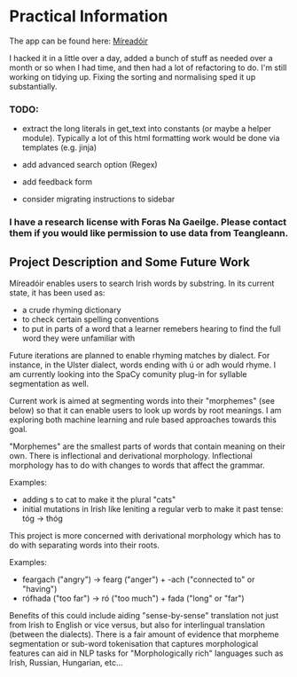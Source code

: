 # Practical Information
The app can be found here: [Míreadóir](https://mireadoir.ie)

I hacked it in a little over a day, added a bunch of stuff as needed over a month or so when I had time, and then had a lot of refactoring to do. I'm still working on tidying up. Fixing the sorting and normalising sped it up substantially. 

### TODO:

- extract the long literals in get_text into constants (or maybe a helper module). Typically a lot of this html formatting work would be done via templates (e.g. jinja)

- add advanced search option (Regex)

- add feedback form

- consider migrating instructions to sidebar 

### I have a research license with Foras Na Gaeilge. Please contact them if you would like permission to use data from Teangleann. 

## Project Description and Some Future Work
Míreadóir enables users to search Irish words by substring. 
In its current state, it has been used as:
- a crude rhyming dictionary
- to check certain spelling conventions
- to put in parts of a word that a learner remebers hearing to find the full word they were unfamiliar with
  
Future iterations are planned to enable rhyming matches by dialect. For instance, in the Ulster dialect, words ending with ú or adh would rhyme. 
I am currently looking into the SpaCy comunity plug-in for syllable segmentation as well. 

Current work is aimed at segmenting words into their "morphemes" (see below) so that it can enable users to look up words by root meanings. 
I am exploring both machine learning and rule based approaches towards this goal. 

"Morphemes" are the smallest parts of words that contain meaning on their own. There is inflectional and derivational morphology. 
Inflectional morphology has to do with changes to words that affect the grammar. 

Examples: 
- adding s to cat to make it the plural "cats"
- initial mutations in Irish like leniting a regular verb to make it past tense: tóg -> thóg

This project is more concerned with derivational morphology which has to do with separating words into their roots.

Examples:
- feargach ("angry") -> fearg ("anger") + -ach ("connected to" or "having")
- rófhada ("too far") -> ró ("too much") + fada ("long" or "far")

Benefits of this could include aiding "sense-by-sense" translation not just from Irish to English or vice versus, but also for interlingual translation (between the dialects). 
There is a fair amount of evidence that morpheme segmentation or sub-word tokenisation that captures morphological features can aid in NLP tasks for "Morphologically rich" 
languages such as Irish, Russian, Hungarian, etc... 

